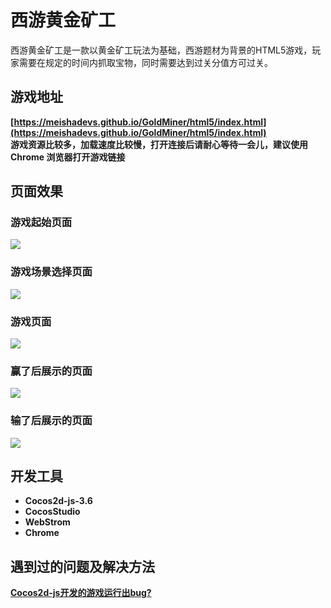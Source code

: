 # 西游黄金矿工
西游黄金矿工是一款以黄金矿工玩法为基础，西游题材为背景的HTML5游戏，玩家需要在规定的时间内抓取宝物，同时需要达到过关分值方可过关。

## 游戏地址
**[https://meishadevs.github.io/GoldMiner/html5/index.html](https://meishadevs.github.io/GoldMiner/html5/index.html)**     
**游戏资源比较多，加载速度比较慢，打开连接后请耐心等待一会儿，建议使用 Chrome 浏览器打开游戏链接**

## 页面效果
### 游戏起始页面
![](https://meishadevs.github.io/GoldMiner/start.gif) 

### 游戏场景选择页面
![](https://meishadevs.github.io/GoldMiner/menu.gif)

### 游戏页面
![](https://meishadevs.github.io/GoldMine/game.gif)

### 赢了后展示的页面
![](https://meishadevs.github.io/GoldMiner/won.gif)

### 输了后展示的页面
![](http://meishadevs.github.io/GoldMiner/lost.gif)

## 开发工具
- **Cocos2d-js-3.6**
- **CocosStudio**
- **WebStrom**
- **Chrome**

## 遇到过的问题及解决方法
**[Cocos2d-js开发的游戏运行出bug?](https://www.zhihu.com/question/52260806)**
